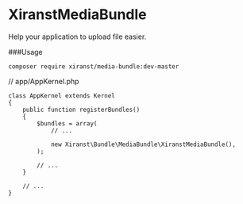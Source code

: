 # XiranstMediaBundle
Help your application to upload file easier.

###Usage

	composer require xiranst/media-bundle:dev-master

// app/AppKernel.php

	class AppKernel extends Kernel
	{
	    public function registerBundles()
	    {
	        $bundles = array(
	            // ...
	
	            new Xiranst\Bundle\MediaBundle\XiranstMediaBundle(),
	        );
	
	        // ...
	    }
	
	    // ...
	}
